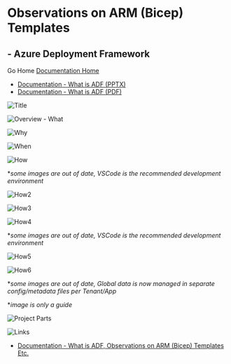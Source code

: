 #  Observations on ARM (Bicep) Templates # 

## - Azure Deployment Framework ## 
Go Home [Documentation Home](./index.md)

- [Documentation - What is ADF (PPTX)](../ADF.pptx)
- [Documentation - What is ADF (PDF)](../ADF.pdf)

![Title](../ADF/Slide1.SVG)

![Overview - What](../ADF/Slide2.SVG)

![Why](../ADF/Slide3.SVG)

![When](../ADF/Slide4.SVG)

![How](../ADF/Slide5.SVG)

**some images are out of date, VSCode is the recommended development environment*

![How2](../ADF/Slide6.SVG)

![How3](../ADF/Slide7.SVG)

![How4](../ADF/Slide8.SVG)

**some images are out of date, VSCode is the recommended development environment*

![How5](../ADF/Slide9.SVG)

![How6](../ADF/Slide10.SVG)

**some images are out of date, Global data is now managed in separate config/metadata files per Tenant/App*

**image is only a guide*

![Project Parts](../ADF/Slide11.SVG)

![Links](../ADF/Slide12.SVG)

- [Documentation - What is ADF, Observations on ARM (Bicep) Templates Etc.](./index.md)
